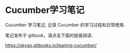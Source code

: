 # Cucumber学习笔记

Cucumber 学习笔记, 记录 Cucumber 的学习过程和日常使用.

笔记发布于 gitbook，请点击下面的链接阅读:

https://skyao.gitbooks.io/leaning-cucumber/


